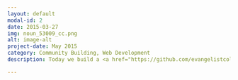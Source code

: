 ```yaml
---
layout: default
modal-id: 2
date: 2015-03-27
img: noun_53009_cc.png
alt: image-alt
project-date: May 2015
category: Community Building, Web Development
description: Today we build a <a href="https://github.com/evangelistcollective/getting-started/blob/master/CodeOfConduct.md">Code of Conduct</a>. And all was well with the world.

---
```

